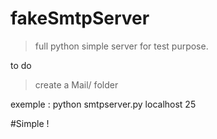 
# fakeSmtpServer

> full python
> simple server for test purpose.    

to do
> create a Mail/ folder


exemple :
python smtpserver.py localhost 25


#Simple !
